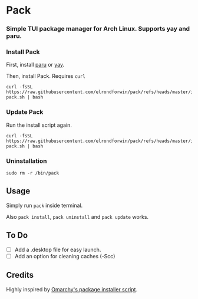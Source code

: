 # Pack
### Simple TUI package manager for Arch Linux. Supports yay and paru.

### Install Pack
First, install [paru](https://github.com/Morganamilo/paru) or [yay](https://github.com/Jguer/yay).

Then, install Pack.
Requires ``curl``
```
curl -fsSL https://raw.githubusercontent.com/elrondforwin/pack/refs/heads/master/install-pack.sh | bash
```

### Update Pack
Run the install script again.
```
curl -fsSL https://raw.githubusercontent.com/elrondforwin/pack/refs/heads/master/install-pack.sh | bash
```
### Uninstallation
```
sudo rm -r /bin/pack
```

## Usage
Simply run ``pack`` inside terminal.

Also ``pack install``, ``pack uninstall`` and ``pack update`` works.

## To Do
- [ ] Add a .desktop file for easy launch.
- [ ] Add an option for cleaning caches (-Scc)

## Credits
Highly inspired by [Omarchy's package installer script](https://github.com/basecamp/omarchy/blob/master/bin/omarchy-pkg-install).
